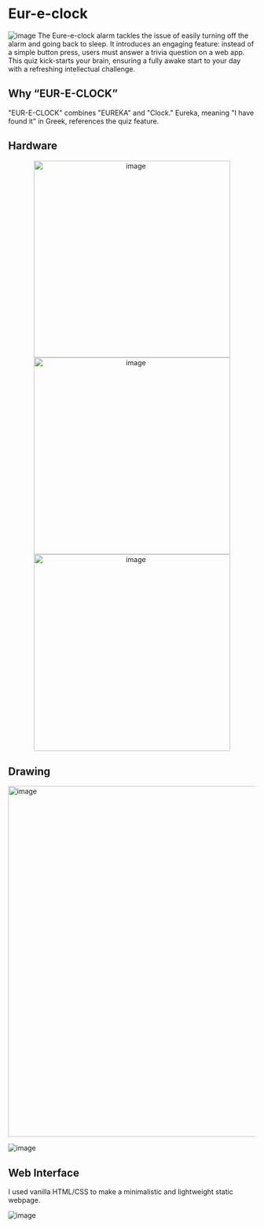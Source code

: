 # Eur-e-clock
![image](https://github.com/EnamiYa/Eur-e-clock/assets/88585398/ad4a039f-b8d9-49ff-98eb-c274bf177337)
The Eure-e-clock alarm tackles the issue of easily turning off the alarm and going back to sleep. It introduces an engaging feature: instead of a simple button press, users must answer a trivia question on a web app. This quiz kick-starts your brain, ensuring a fully awake start to your day with a refreshing intellectual challenge.

## Why “EUR-E-CLOCK”

"EUR-E-CLOCK" combines "EUREKA" and "Clock." Eureka, meaning "I have found it" in Greek, references the quiz feature.

## Hardware 
<p align="center">
<img width="400" alt="image" class="center" src="https://github.com/EnamiYa/Eur-e-clock/assets/88585398/6c68d415-3576-4dd5-9d60-4c4584b9e15c">
<img align="center" width="400" alt="image" src="https://github.com/EnamiYa/Eur-e-clock/assets/88585398/55ac143d-89e1-4838-93b4-2edabe266fa1">
<img width="400" alt="image" src="https://github.com/EnamiYa/Eur-e-clock/assets/88585398/b3ec71d9-a790-4777-a9a5-b97fac7c8930">


## Drawing
<img width="713" alt="image" src="https://github.com/EnamiYa/Eur-e-clock/assets/88585398/75dae844-980a-4d90-b114-21dc6a04cb45">

![image](https://github.com/EnamiYa/Eur-e-clock/assets/88585398/b4702983-b16f-42c1-83d4-2120b383b8af)

## Web Interface

I used vanilla HTML/CSS to make a minimalistic and lightweight static webpage.

![image](https://github.com/EnamiYa/Eur-e-clock/assets/88585398/0f083faf-e009-4af4-accc-c5df7d00d494)
</p>


